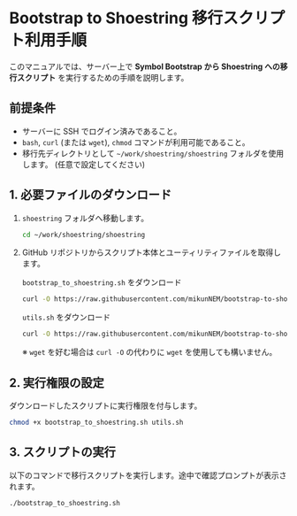 # Bootstrap to Shoestring 移行スクリプト利用手順

このマニュアルでは、サーバー上で **Symbol Bootstrap から Shoestring への移行スクリプト** を実行するための手順を説明します。

## 前提条件

- サーバーに SSH でログイン済みであること。  
- `bash`, `curl` (または `wget`), `chmod` コマンドが利用可能であること。  
- 移行先ディレクトリとして `~/work/shoestring/shoestring` フォルダを使用します。
  (任意で設定してください)

## 1. 必要ファイルのダウンロード

1. `shoestring` フォルダへ移動します。

    ```bash
    cd ~/work/shoestring/shoestring
    ```

2. GitHub リポジトリからスクリプト本体とユーティリティファイルを取得します。

    
    `bootstrap_to_shoestring.sh` をダウンロード
    ```bash
    curl -O https://raw.githubusercontent.com/mikunNEM/bootstrap-to-shoestring/main/bootstrap_to_shoestring.sh
    ```
    
    `utils.sh` をダウンロード
    ```bash
    curl -O https://raw.githubusercontent.com/mikunNEM/bootstrap-to-shoestring/main/utils.sh
    ```

    ※ `wget` を好む場合は `curl -O` の代わりに `wget` を使用しても構いません。

## 2. 実行権限の設定

ダウンロードしたスクリプトに実行権限を付与します。

```bash
chmod +x bootstrap_to_shoestring.sh utils.sh
```

## 3. スクリプトの実行

以下のコマンドで移行スクリプトを実行します。途中で確認プロンプトが表示されます。

```bash
./bootstrap_to_shoestring.sh
```


